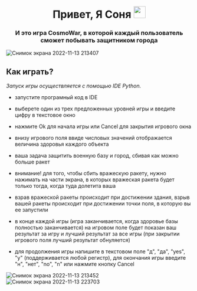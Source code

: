 
<h1 align="center">Привет, Я Соня</a> 
<img src="https://github.com/blackcater/blackcater/raw/main/images/Hi.gif" height="32"/></h1>
<h3 align="center">И это игра CosmoWar, в которой каждый пользователь сможет побывать защитником города</h3>

![Снимок экрана 2022-11-13 213407](https://user-images.githubusercontent.com/113040802/201542141-c808155b-e2e8-4f68-822f-4ffbf0c2cfbd.png)

## **Как играть?**
  *Запуск игры осуществляется с помощью IDE Python.*
  
  * запустите програмный код в IDE
    
  * выберете один из трех предложенных уровней игры и введите цифру в текстовое окно
    
  * нажмите Ok для начала игры или Cancel для закрытия игрового окна
    
  * внизу игрового поля ввиде числовых значений отображается величина здоровья каждого объекта
    
  * ваша задача защитить военную базу и город, сбивая как можно больше ракет
    
  * внимание! для того, чтобы сбить вражескую ракету, нужно нажимать на части экрана, в которых вражеская ракета будет только тогда, когда туда долетита ваша
    
  * взрав вражеской ракеты происходит при достижении здания, взрыв вашей ракеты происходит при достижении точки поля, в которую вы ее запустили
    
  * в конце каждой игры (игра заканчивается, когда здоровье базы полностью заканчивается) на игровом поле будет показан ваш результат за игру и лучший результат за все игры (при закрытии игрового поля лучший результат обнуляется)
    
  * для продолжения игры напишите в текстовом поле "д", "да", "yes", "у" (поддерживается любой регистр), для окончания игры введите "н", "нет", "no", "n" или нажмите кнопку Cancel

![Снимок экрана 2022-11-13 213452](https://user-images.githubusercontent.com/113040802/201542152-81ee06cd-20b1-4144-ab6e-fa060691f048.png)
![Снимок экрана 2022-11-13 223703](https://user-images.githubusercontent.com/113040802/201542159-a92f0a33-2276-4770-901b-ce2100fd3a97.png)

